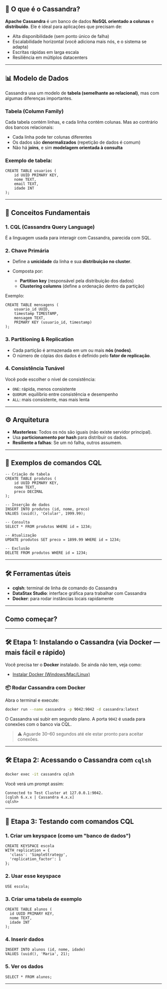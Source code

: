 ## 🧠 O que é o Cassandra?

**Apache Cassandra** é um banco de dados **NoSQL orientado a colunas** e **distribuído**. Ele é ideal para aplicações que precisam de:

* Alta disponibilidade (sem ponto único de falha)
* Escalabilidade horizontal (você adiciona mais nós, e o sistema se adapta)
* Escritas rápidas em larga escala
* Resiliência em múltiplos datacenters

---

## 📊 Modelo de Dados

Cassandra usa um modelo de **tabela (semelhante ao relacional)**, mas com algumas diferenças importantes.

### Tabela (Column Family)

Cada tabela contém linhas, e cada linha contém colunas. Mas ao contrário dos bancos relacionais:

* Cada linha pode ter colunas diferentes
* Os dados são **denormalizados** (repetição de dados é comum)
* Não há **joins**, e sim **modelagem orientada à consulta**

### Exemplo de tabela:

```cql
CREATE TABLE usuarios (
    id UUID PRIMARY KEY,
    nome TEXT,
    email TEXT,
    idade INT
);
```

---

## 📘 Conceitos Fundamentais

### 1. **CQL (Cassandra Query Language)**

É a linguagem usada para interagir com Cassandra, parecida com SQL.

### 2. **Chave Primária**

* Define a **unicidade** da linha e sua **distribuição no cluster**.
* Composta por:

  * **Partition key** (responsável pela distribuição dos dados)
  * **Clustering columns** (define a ordenação dentro da partição)

Exemplo:

```cql
CREATE TABLE mensagens (
    usuario_id UUID,
    timestamp TIMESTAMP,
    mensagem TEXT,
    PRIMARY KEY (usuario_id, timestamp)
);
```

### 3. **Partitioning & Replication**

* Cada partição é armazenada em um ou mais **nós (nodes)**.
* O número de cópias dos dados é definido pelo **fator de replicação**.

### 4. **Consistência Tunável**

Você pode escolher o nível de consistência:

* `ONE`: rápida, menos consistente
* `QUORUM`: equilíbrio entre consistência e desempenho
* `ALL`: mais consistente, mas mais lenta

---

## ⚙️ Arquitetura

* **Masterless**: Todos os nós são iguais (não existe servidor principal).
* Usa **particionamento por hash** para distribuir os dados.
* **Resiliente a falhas**: Se um nó falha, outros assumem.

---

## 🚀 Exemplos de comandos CQL

```cql
-- Criação de tabela
CREATE TABLE produtos (
    id UUID PRIMARY KEY,
    nome TEXT,
    preco DECIMAL
);

-- Inserção de dados
INSERT INTO produtos (id, nome, preco)
VALUES (uuid(), 'Celular', 1999.99);

-- Consulta
SELECT * FROM produtos WHERE id = 1234;

-- Atualização
UPDATE produtos SET preco = 1899.99 WHERE id = 1234;

-- Exclusão
DELETE FROM produtos WHERE id = 1234;
```

---

## 🛠️ Ferramentas úteis

* **cqlsh**: terminal de linha de comando do Cassandra
* **DataStax Studio**: interface gráfica para trabalhar com Cassandra
* **Docker**: para rodar instâncias locais rapidamente

---

## Como começar?
---

## 🛠️ Etapa 1: Instalando o Cassandra (via Docker — mais fácil e rápido)

Você precisa ter o **Docker** instalado. Se ainda não tem, veja como:

* [Instalar Docker (Windows/Mac/Linux)](https://www.docker.com/products/docker-desktop/)

### 📦 Rodar Cassandra com Docker

Abra o terminal e execute:

```bash
docker run --name cassandra -p 9042:9042 -d cassandra:latest
```

O Cassandra vai subir em segundo plano. A porta `9042` é usada para conexões com o banco via CQL.

> ⚠️ Aguarde 30–60 segundos até ele estar pronto para aceitar conexões.

---

## 🛠️ Etapa 2: Acessando o Cassandra com `cqlsh`

```bash
docker exec -it cassandra cqlsh
```

Você verá um prompt assim:

```
Connected to Test Cluster at 127.0.0.1:9042.
[cqlsh 6.x.x | Cassandra 4.x.x]
cqlsh>
```

---

## 🧪 Etapa 3: Testando com comandos CQL

### 1. Criar um keyspace (como um "banco de dados")

```cql
CREATE KEYSPACE escola
WITH replication = {
  'class': 'SimpleStrategy',
  'replication_factor': 1
};
```

### 2. Usar esse keyspace

```cql
USE escola;
```

### 3. Criar uma tabela de exemplo

```cql
CREATE TABLE alunos (
  id UUID PRIMARY KEY,
  nome TEXT,
  idade INT
);
```

### 4. Inserir dados

```cql
INSERT INTO alunos (id, nome, idade)
VALUES (uuid(), 'Maria', 21);
```

### 5. Ver os dados

```cql
SELECT * FROM alunos;
```

---



